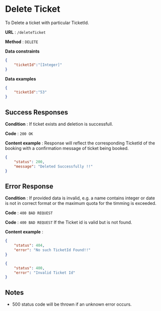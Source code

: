 # Delete Ticket

To Delete a ticket with particular TicketId.


**URL** : `/deleteTicket`

**Method** : `DELETE`

**Data constraints**

```json
{
    "ticketId":"[Integer]"
}
```

**Data examples**


```json
{
    "ticketId":"53"
}
```


## Success Responses

**Condition** : If ticket exists and deletion is successfull.

**Code** : `200 OK`

**Content example** : Response will reflect the corresponding TicketId of the booking with a confirmation message of ticket being booked.

```json
{
    "status": 200,
    "message": "Deleted Successfully !!"
}
```

## Error Response

**Condition** : If provided data is invalid, e.g. a name contains integer or date is not in correct format or the maximum quota for the timming is exceeded.

**Code** : `400 BAD REQUEST`

**Code** : `400 BAD REQUEST` If the Ticket id is valid but is not found.

**Content example** :

```json
{
    "status": 404,
    "error": "No such TicketId Found!!"
}
```

```json
{
    "status": 400,
    "error": "Invalid Ticket Id"
}
```

## Notes

* 500 status code will be thrown if an unknown error occurs.
